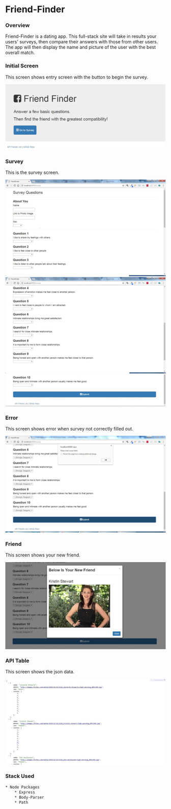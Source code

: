 # Friend-Finder

### Overview

 Friend-Finder is a dating app. This full-stack site will take in results your users' surveys, then compare their answers with those from other users. The app will then display the name and picture of the user with the best overall match. 

### Initial Screen

This screen shows entry screen with the button to begin the survey.

![Image of Start Up Screen](https://github.com/armthepit/Friend-Finder/blob/master/app/public/images/introscreen.JPG?raw=true)

### Survey 

This is the survey screen.

![Survery](https://github.com/armthepit/Friend-Finder/blob/master/app/public/images/survey1.jpg?raw=true)
![Survey](https://github.com/armthepit/Friend-Finder/blob/master/app/public/images/survey2.jpg?raw=true)
![Survey](https://github.com/armthepit/Friend-Finder/blob/master/app/public/images/survey3.jpg?raw=true)

### Error 

This screen shows error when survey not correctly filled out.

![Image of Error](https://github.com/armthepit/Friend-Finder/blob/master/app/public/images/error.jpg?raw=true)

### Friend

This screen shows your new friend.

![Friend](https://github.com/armthepit/Friend-Finder/blob/master/app/public/images/result.JPG?raw=true)

### API Table

This screen shows the json data.

![Friend](https://github.com/armthepit/Friend-Finder/blob/master/app/public/images/apitable.jpg?raw=true)

### Stack Used
	* Node Packages
		* Express
		* Body-Parser
		* Path